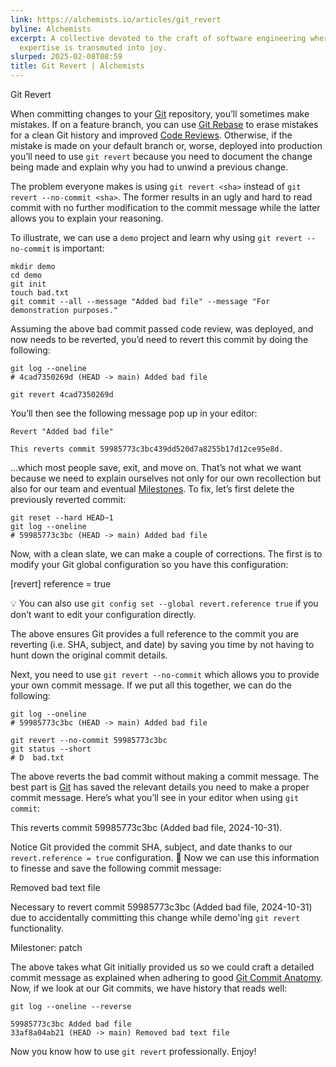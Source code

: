 ```yaml
---
link: https://alchemists.io/articles/git_revert
byline: Alchemists
excerpt: A collective devoted to the craft of software engineering where
  expertise is transmuted into joy.
slurped: 2025-02-08T08:59
title: Git Revert | Alchemists
---
```


Git Revert

When committing changes to your [Git](https://git-scm.com/) repository, you’ll sometimes make mistakes. If on a feature branch, you can use [Git Rebase](https://alchemists.io/articles/git_rebase) to erase mistakes for a clean Git history and improved [Code Reviews](https://alchemists.io/articles/code_reviews). Otherwise, if the mistake is made on your default branch or, worse, deployed into production you’ll need to use `git revert` because you need to document the change being made and explain why you had to unwind a previous change.

The problem everyone makes is using `git revert <sha>` instead of `git revert --no-commit <sha>`. The former results in an ugly and hard to read commit with no further modification to the commit message while the latter allows you to explain your reasoning.

To illustrate, we can use a `demo` project and learn why using `git revert --no-commit` is important:

```
mkdir demo
cd demo
git init
touch bad.txt
git commit --all --message "Added bad file" --message "For demonstration purposes."
```

Assuming the above bad commit passed code review, was deployed, and now needs to be reverted, you’d need to revert this commit by doing the following:

```
git log --oneline
# 4cad7350269d (HEAD -> main) Added bad file

git revert 4cad7350269d
```

You’ll then see the following message pop up in your editor:

```
Revert "Added bad file"

This reverts commit 59985773c3bc439dd520d7a8255b17d12ce95e8d.
```

…​which most people save, exit, and move on. That’s not what we want because we need to explain ourselves not only for our own recollection but also for our team and eventual [Milestones](https://alchemists.io/articles/milestones). To fix, let’s first delete the previously reverted commit:

```
git reset --hard HEAD~1
git log --oneline
# 59985773c3bc (HEAD -> main) Added bad file
```

Now, with a clean slate, we can make a couple of corrections. The first is to modify your Git global configuration so you have this configuration:

[revert]
  reference = true

💡 You can also use `git config set --global revert.reference true` if you don’t want to edit your configuration directly.

The above ensures Git provides a full reference to the commit you are reverting (i.e. SHA, subject, and date) by saving you time by not having to hunt down the original commit details.

Next, you need to use `git revert --no-commit` which allows you to provide your own commit message. If we put all this together, we can do the following:

```
git log --oneline
# 59985773c3bc (HEAD -> main) Added bad file

git revert --no-commit 59985773c3bc
git status --short
# D  bad.txt
```

The above reverts the bad commit without making a commit message. The best part is [Git](https://git-scm.com/) has saved the relevant details you need to make a proper commit message. Here’s what you’ll see in your editor when using `git commit`:

This reverts commit 59985773c3bc (Added bad file, 2024-10-31).

Notice Git provided the commit SHA, subject, and date thanks to our `revert.reference = true` configuration. 🎉 Now we can use this information to finesse and save the following commit message:

Removed bad text file

Necessary to revert commit 59985773c3bc (Added bad file, 2024-10-31) due to accidentally committing this change while demo'ing `git revert` functionality.

Milestoner: patch

The above takes what Git initially provided us so we could craft a detailed commit message as explained when adhering to good [Git Commit Anatomy](https://alchemists.io/articles/git_commit_anatomy). Now, if we look at our Git commits, we have history that reads well:

```
git log --oneline --reverse

59985773c3bc Added bad file
33af8a04ab21 (HEAD -> main) Removed bad text file
```

Now you know how to use `git revert` professionally. Enjoy!